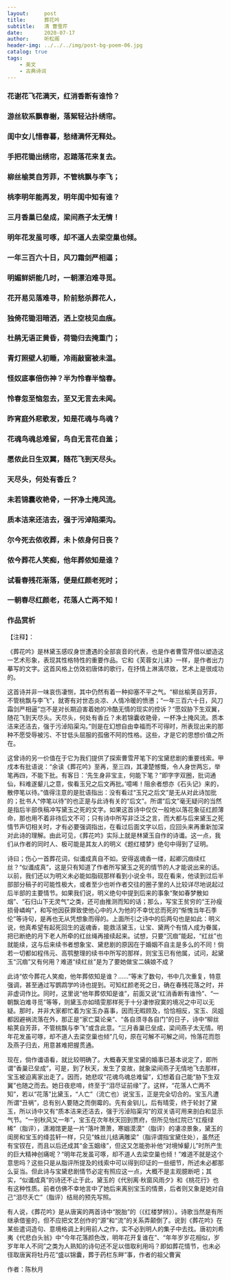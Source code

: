 ```yaml
---
layout:     post
title:      葬花吟
subtitle:   清 曹雪芹
date:       2020-07-17
author:     听松阁
header-img: ../../../img/post-bg-poem-06.jpg
catalog: true
tags:
    - 美文
    - 古典诗词
---
```



### 花谢花飞花满天，红消香断有谁怜？
### 游丝软系飘春榭，落絮轻沾扑绣帘。
### 闺中女儿惜春暮，愁绪满怀无释处。
### 手把花锄出绣帘，忍踏落花来复去。
### 柳丝榆荚自芳菲，不管桃飘与李飞；
### 桃李明年能再发，明年闺中知有谁？
### 三月香巢已垒成，梁间燕子太无情！
### 明年花发虽可啄，却不道人去梁空巢也倾。
### 一年三百六十日，风刀霜剑严相逼；
### 明媚鲜妍能几时，一朝漂泊难寻觅。
### 花开易见落难寻，阶前愁杀葬花人，
### 独倚花锄泪暗洒，洒上空枝见血痕。
### 杜鹃无语正黄昏，荷锄归去掩重门；
### 青灯照壁人初睡，冷雨敲窗被未温。
### 怪奴底事倍伤神？半为怜春半恼春。
### 怜春忽至恼忽去，至又无言去未闻。
### 昨宵庭外悲歌发，知是花魂与鸟魂？
### 花魂鸟魂总难留，鸟自无言花自羞；
### 愿侬此日生双翼，随花飞到天尽头。
### 天尽头，何处有香丘？
### 未若锦囊收艳骨，一抔净土掩风流。
### 质本洁来还洁去，强于污淖陷渠沟。
### 尔今死去侬收葬，未卜侬身何日丧？
### 侬今葬花人笑痴，他年葬侬知是谁？
### 试看春残花渐落，便是红颜老死时；
### 一朝春尽红颜老，花落人亡两不知！




### 作品赏析
【注释】：

《葬花吟》是林黛玉感叹身世遭遇的全部哀音的代表，也是作者曹雪芹借以塑造这一艺术形象，表现其性格特性的重要作品。它和《芙蓉女儿诔》一样，是作者出力摹写的文字。这首风格上仿效初唐体的歌行，在抒情上淋漓尽致，艺术上是很成功的。

这首诗并非一味哀伤凄恻，其中仍然有着一种抑塞不平之气。“柳丝榆荚自芳菲，不管桃飘与李飞”，就寄有对世态炎凉、人情冷暖的愤懑；“一年三百六十日，风刀霜剑严相逼”岂不是对长期迫害着她的冷酷无情的现实的控诉？“愿奴胁下生双翼，随花飞到天尽头。天尽头，何处有香丘？未若锦囊收艳骨，一杯净土掩风流。质本洁来还洁去，强于污淖陷渠沟。”则是在幻想自由幸福而不可得时，所表现出来的那种不愿受辱被污、不甘低头屈服的孤傲不阿的性格。这些，才是它的思想价值之所在。

这曾诗的另一价值在于它为我们提供了探索曹雪芹笔下的宝黛悲剧的重要线索。甲戌本有批语说：“余读《葬花吟》至再，至三四，其凄楚憾慨，令人身世两忘，举笔再四，不能下批。有客日：‘先生身非宝主，何能下笔？”即字字双圈，批词通仙，料难遂颦儿之意，俟看玉兄之后文再批。’噫唏！阻余者想亦《石头记》来的，散停笔以待。”值得注意的是批语指出：没有看过“玉兄之后文”是无从对此诗加批的；批书人“停笔以待”的也正是与此诗有关的“后文”。所谓“后文”毫无疑问的当然是指后半部佚稿冲写黛玉之死的文字。如果这首诗中仅仅一般地以落花象征红颜薄命，那也用不着非待后文不可；只有诗中所写非泛泛之言，而大都与后来黛玉之死情节声切相关时，才有必要强调指出，在看过后面文字以后，应回头来再重新加深对此诗的理解。由此可见，《葬花吟》实际上就是林黛玉自作的诗谶。这一点，我们从作者的同时人、极可能是其友人的明义《题红楼梦》绝句中得到了证明。
  
  诗曰；伤心一首葬花词，似谶成真自不如。安得返魂香一缕，起卿沉痼续红丝？“似谶成真”，这是只有知道了作者所写黛玉之死的情节的人才能说出来的话。以前，我们还以为明义未必能如脂砚那样看到小说全书，现在看来，他读到过后半部部分稿子的可能性极大，或者至少也听作者交往的圈子里的人比较详尽地说起过后半部的主要情节。如果我们说，明义绝句中提到后来的事象“聚如春梦散如烟”、“石归山下无灵气”之类，还可由推测而知的话；那么，写宝王贫穷的“王孙瘦损骨嶙峋”，和写他因获罪致使他心中的人为他的不幸忧忿而死的“惭愧当年石季伦”等诗句，是再也无从凭想象而得的。上面所引之诗中的后两句也是如此：明义说，他真希望有起死回生的返魂香，能救活黛玉，让宝、黛两个有情人成为眷属，把已断绝的月下老人所牵的红丝绳再接续起来。试想，只要“沉痼”能起，“红丝”也就能续，这与后来续书者想象宝、黛悲剧的原因在于婚姻不自主是多么的不同！倘若一切都如程伟元、高鹗整理的续书中所写的那样，则宝玉已有他属，试问，起黛玉“沉痼”又有何用？难道“续红丝”是为了要她做宝二姨娘不成？
    

此诗“侬今葬花人笑痴，他年葬侬知是谁？……”等末了数句，书中几次重复，特意强调，甚至通过写鹦鹉学吟诗也提到。可知红颜老死之日，确在春残花落之时，并非虚词作比。同时，这里说“他年葬侬知是谁”，前面又说“红消香断有谁怜”、“一朝飘泊难寻觅”等等，则黛玉亦如晴雯那样死于十分凄惨寂寞的境况之中可以无疑。那时，并非大家都忙着为宝玉办喜事，因而无暇顾及，恰恰相反，宝玉、凤姐都因避祸流落在外，那正是“家亡莫论亲”、“各自须寻各自门”的日子，诗中“柳丝榆荚自芳菲，不管桃飘与李飞”或含此意。“三月香巢已垒成，梁间燕子太无情。明年花发虽可啄，却不道人去梁空巢也倾”几句，原在可解不可解之间，怜落花而怨及燕子归去，用意甚难把握贯通。

现在，倘作谶语看，就比较明确了。大概春天里宝黛的婚事已基本说定了，即所谓“香巢已垒成”，可是，到了秋天，发生了变故，就象梁间燕子无情地飞去那样，宝玉被迫离家出走了。因而，她悲叹“花魂鸟魂总难留”，幻想着自己能“胁下生双翼”也随之而去。她日夜悲啼，终至于“泪尽证前缘”了。这样，“花落人亡两不知”，若以“花落”比黛玉，“人亡”（流亡也）说宝玉，正是完全切合的。宝玉凡遭所谓“丑祸”，总有别人要随之而倒霉的。先有金钏儿，后有晴雯，终于轮封了黛玉，所以诗中又有“质本洁来还洁去，强于污淖陷渠沟”的双关语可用来剖白和显示气节。“一别秋风又一年”，宝玉在次年秋天回到贾府，但所见怡红院已“红瘦绿稀”（脂评），潇湘馆更是一片“落叶萧萧，寒姻漠漠”（脂评）的凄凉景象，黛玉的闺房和宝玉的绛芸轩一样，只见“蛛丝儿结满雕梁”（脂评谓指宝黛住处），虽然还有宝钗在，而且以后还成其“金玉姻缘”，但这又怎能弥补他“对境悼颦儿”时所产生的巨大精神创痛呢？“明年花发虽可啄，却不道人去梁空巢也倾！”难道不就是这个意思吗？这些只是从脂评所提及的线索中可以得到印证的一些细节，所述未必都那么妥当。但此诗与宝黛悲剧情节必定有照应这一点，大概不是主观臆断吧；其实，“似谶成真”的诗还不止于此，黛玉的《代别离·秋窗风雨夕》和《桃花行》也有这种性质。前者仿佛不幸地言中了她后来离别宝玉的情景，后者则又象是她对自己“泪尽夭亡”（脂评）结局的预先写照。
 
 有人说，《葬花吟》是从唐寅的两首诗中“脱胎”的（《红楼梦辨》）。诗歌当然是有所继承借鉴的，但不应把文艺创作的“源”和“流”的关系弄颠倒了。说到《葬花吟》在某些遣词造句、意境格调上利用前人之作，实不必到明人的集子中去找。唐初刘希夷《代悲白头翁》中“今年花落颜色改，明年花开复谁在”、“年年岁岁花相似，岁岁年年人不同”之类为人熟知的诗句还不足以借取利用吗？即如葬花情节，也未必径取唐寅将牡丹花“盛以锦囊，葬于药栏东畔”事，作者的祖父曹寅

作者：陈秋月
